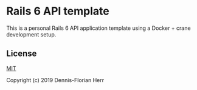 # Rails 6 API template

This is a personal Rails 6 API application template using a Docker + crane development setup.

## License

[MIT](LICENSE)

Copyright (c) 2019 Dennis-Florian Herr
